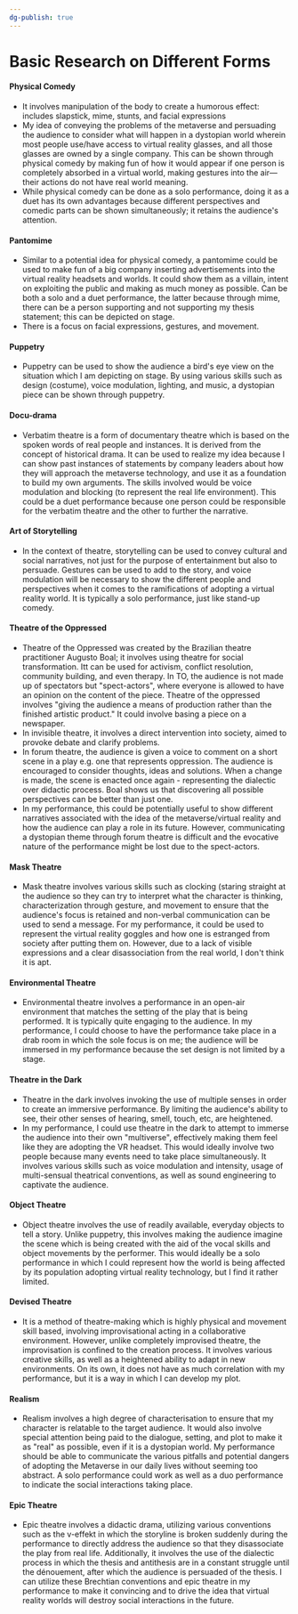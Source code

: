 ```yaml
---
dg-publish: true
---
```

# Basic Research on Different Forms
#### Physical Comedy
- It involves manipulation of the body to create a humorous effect: includes slapstick, mime, stunts, and facial expressions
- My idea of conveying the problems of the metaverse and persuading the audience to consider what will happen in a dystopian world wherein most people use/have access to virtual reality glasses, and all those glasses are owned by a single company. This can be shown through physical comedy by making fun of how it would appear if one person is completely absorbed in a virtual world, making gestures into the air—their actions do not have real world meaning.
- While physical comedy can be done as a solo performance, doing it as a duet has its own advantages because different perspectives and comedic parts can be shown simultaneously; it retains the audience's attention.

#### Pantomime
- Similar to a potential idea for physical comedy, a pantomime could be used to make fun of a big company inserting advertisements into the virtual reality headsets and worlds. It could show them as a villain, intent on exploiting the public and making as much money as possible. Can be both a solo and a duet performance, the latter because through mime, there can be a person supporting and not supporting my thesis statement; this can be depicted on stage.
- There is a focus on facial expressions, gestures, and movement.

#### Puppetry
- Puppetry can be used to show the audience a bird's eye view on the situation which I am depicting on stage. By using various skills such as design (costume), voice modulation, lighting, and music, a dystopian piece can be shown through puppetry.

#### Docu-drama
- Verbatim theatre is a form of documentary theatre which is based on the spoken words of real people and instances. It is derived from the concept of historical drama. It can be used to realize my idea because I can show past instances of statements by company leaders about how they will approach the metaverse technology, and use it as a foundation to build my own arguments. The skills involved would be voice modulation and blocking (to represent the real life environment). This could be a duet performance because one person could be responsible for the verbatim theatre and the other to further the narrative.

#### Art of Storytelling
- In the context of theatre, storytelling can be used to convey cultural and social narratives, not just for the purpose of entertainment but also to persuade. Gestures can be used to add to the story, and voice modulation will be necessary to show the different people and perspectives when it comes to the ramifications of adopting a virtual reality world. It is typically a solo performance, just like stand-up comedy.

#### Theatre of the Oppressed
- Theatre of the Oppressed was created by the Brazilian theatre practitioner Augusto Boal; it involves using theatre for social transformation. Itt can be used for activism, conflict resolution, community building, and even therapy. In TO, the audience is not made up of spectators but "spect-actors",  where everyone is allowed to have an opinion on the content of the piece. Theatre of the oppressed involves "giving the audience a means of production rather than the finished artistic product." It could involve basing a piece on a newspaper.
- In invisible theatre, it involves a direct intervention into society, aimed to provoke debate and clarify problems.
- In forum theatre, the audience is given a voice to comment on a short scene in a play e.g. one that represents oppression. The audience is encouraged to consider thoughts, ideas and solutions. When a change is made, the scene is enacted once again - representing the dialectic over didactic process. Boal shows us that discovering all possible perspectives can be better than just one. 
- In my performance, this could be potentially useful to show different narratives associated with the idea of the metaverse/virtual reality and how the audience can play a role in its future. However, communicating a dystopian theme through forum theatre is difficult and the evocative nature of the performance might be lost due to the spect-actors. 

#### Mask Theatre
- Mask theatre involves various skills such as clocking (staring straight at the audience so they can try to interpret what the character is thinking, characterization through gesture, and movement to ensure that the audience's focus is retained and non-verbal communication can be used to send a message. For my performance, it could be used to represent the virtual reality goggles and how one is estranged from society after putting them on. However, due to a lack of visible expressions and a clear disassociation from the real world, I don't think it is apt.

#### Environmental Theatre
- Environmental theatre involves a performance in an open-air environment that matches the setting of the play that is being performed. It is typically quite engaging to the audience. In my performance, I could choose to have the performance take place in  a drab room in which the sole focus is on me; the audience will be immersed in my performance because the set design is not limited by a stage.

#### Theatre in the Dark
- Theatre in the dark involves invoking the use of multiple senses in order to create an immersive performance. By limiting the audience's ability to see, their other senses of hearing, smell, touch, etc, are heightened. 
- In my performance, I could use theatre in the dark to attempt to immerse the audience into their own "multiverse", effectively making them feel like they are adopting the VR headset. This would ideally involve two people because many events need to take place simultaneously. It involves various skills such as voice modulation and intensity, usage of multi-sensual theatrical conventions, as well as sound engineering to captivate the audience.

#### Object Theatre
- Object theatre involves the use of readily available, everyday objects to tell a story. Unlike puppetry, this involves making the audience imagine the  scene which is being created with the aid of the vocal skills and object movements by the performer. This would ideally be a solo performance in which I could represent how the world is being affected by its population adopting virtual reality technology, but I find it rather limited.

#### Devised Theatre
- It is a method of theatre-making which is highly physical and movement skill based, involving improvisational acting in a collaborative environment. However, unlike completely improvised theatre, the improvisation is confined to the creation process. It involves various creative skills, as well as a heightened ability to adapt in new environments. On its own, it does not have as much correlation with my performance, but it is a way in which I can develop my plot.

#### Realism
- Realism involves a high degree of characterisation to ensure that my character is relatable to the target audience. It would also involve special attention being paid to the dialogue, setting, and plot to make it as  "real" as possible,  even if it is a dystopian world.  My performance should be able to communicate the various pitfalls  and potential dangers of adopting the Metaverse in our daily lives without seeming too abstract. A solo performance could work as well  as a duo performance to indicate the social interactions taking place.
#### Epic Theatre
- Epic theatre involves a didactic drama, utilizing various conventions such as the v-effekt in which the storyline is broken suddenly during the performance to directly address the audience so that they disassociate the play from real life. Additionally, it involves the use of the dialectic process in which the thesis and antithesis are in a constant struggle until the dénouement, after which the audience is persuaded of the thesis. I can utilize these Brechtian conventions and epic theatre in my performance to make it convincing and  to drive the idea that virtual reality worlds will destroy social interactions in the future.
